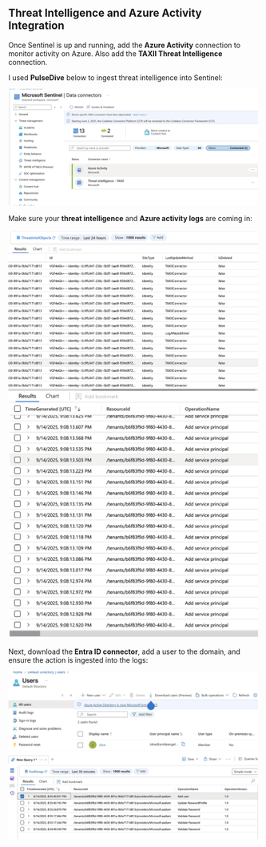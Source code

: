 ## Threat Intelligence and Azure Activity Integration

Once Sentinel is up and running, add the **Azure Activity** connection to monitor activity on Azure. Also add the **TAXII Threat Intelligence** connection.  

I used **PulseDive** below to ingest threat intelligence into Sentinel:

<p float="left">
  <img src="images/2.jpg" alt="PulseDive Threat Intelligence Ingestion" width="500"/>
</p>

Make sure your **threat intelligence** and **Azure activity logs** are coming in:

<p float="left">
  <img src="images/Taxii.png" alt="TAXII Threat Intelligence Logs" width="500"/>
  <img src="images/Azure.png" alt="Azure Activity Logs" width="500"/>
</p>

Next, download the **Entra ID connector**, add a user to the domain, and ensure the action is ingested into the logs:

<p float="left">
  <img src="images/4.jpg" alt="User Added to Entra ID" width="500"/>
  <img src="images/3.jpg" alt="Entra ID Logs Ingestion" width="500"/>
</p>

